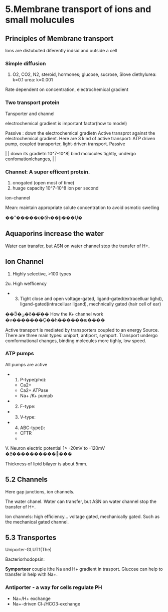 # 5.Membrane transport of ions and small molucules


## Principles of Membrane transport

Ions are distubuted diferently indsid and outside a cell

### Simple diffusion
1. O2, CO2, N2, steroid, hormones; glucose, sucrose,
Slove
	diethylurea: k=0.1	urea: k=0.001

Rate dependent on concentration, electrochemical gradient


### Two transport protein 
Tansporter and channel

electrochemical gradient is important factor(how to model)


Passive : down the electrochemical gradietn
Active transprot against the electrochemical gradient. Here are 3 kind of active
transport: ATP driven pump, coupled transporter, light-driven transport.
Passive

|
| down its gradietn 10^7-10^8| bind molucules tightly, undergo confomationlchanges, |
|

### Channel: A super efficent protein.
1. onogated (open most of time)
2. huage capacity 10^7-10^8 ion per second

ion-channel

Mean: maintain appropriate solute concentration to avoid osmotic swelling

��ˮ�����ϵ�ճҺ��ֹϸ���Ų�

## Aquaporins increase the water

Water can transfer, but ASN on water channel stop the transfer of H+.

## Ion Channel
1. Highly selective, >100 types

2u. High wefficency
+ 3. Tight close and open
voltage-gated, ligand-gated(extracelluar lighd), ligand-gated(intracelluar ligand), mechnically gated
(hair cell of ear)

��Ӭ�ݵ�δ��֮��
How the K+ channel work
�ѵ�������Ҫ��һ������ѡ����

Active transport is mediated by transporters coupled to an energy Source. There
are three main types: uniport, antiport, symport. Transport undergo
comformational changes, binding molecules more tighly, low speed.



### ATP pumps
All pumps are active 
+ 1. P-type(pho):
	+ Ca2+
	+ Ca2+ ATPase
	+ Na+ /K+ pumpb
+ 2. F-type:
+ 3. V-type:
+ 4. ABC-type():
	+ CFTR
	+


V. Neuron electric potential
1>
-20mV to -120mV
�߶����������򾲼���

Thickness of lipid bilayer is about 5mm.

## 5.2 Channels
Here gap junctions, ion channels.

The water chanel. Water can transfer, but ASN on water channel stop the transfer
of H+.

Ion channels: high efficiency... voltage gated, mechanically gated. Such as the
mechanical gated channel. 

## 5.3 Transportes


Uniporter-GLUT1(The)

Bacteriorhodopsin: 

**Symporteer** couple ithe Na and H+ gradient in trasport. Glucose can help to
transfer in help with Na+. 

### Antiporter - a way for cells regulate PH
+ Na+/H+ exchange
+ Na+-driven Cl-/HCO3-exchange








